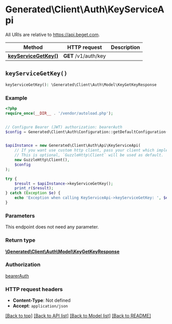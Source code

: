 # Generated\Client\Auth\KeyServiceApi

All URIs are relative to https://api.beget.com.

Method | HTTP request | Description
------------- | ------------- | -------------
[**keyServiceGetKey()**](KeyServiceApi.md#keyServiceGetKey) | **GET** /v1/auth/key | 


## `keyServiceGetKey()`

```php
keyServiceGetKey(): \Generated\Client\Auth\Model\KeyGetKeyResponse
```



### Example

```php
<?php
require_once(__DIR__ . '/vendor/autoload.php');


// Configure Bearer (JWT) authorization: bearerAuth
$config = Generated\Client\Auth\Configuration::getDefaultConfiguration()->setAccessToken('YOUR_ACCESS_TOKEN');


$apiInstance = new Generated\Client\Auth\Api\KeyServiceApi(
    // If you want use custom http client, pass your client which implements `GuzzleHttp\ClientInterface`.
    // This is optional, `GuzzleHttp\Client` will be used as default.
    new GuzzleHttp\Client(),
    $config
);

try {
    $result = $apiInstance->keyServiceGetKey();
    print_r($result);
} catch (Exception $e) {
    echo 'Exception when calling KeyServiceApi->keyServiceGetKey: ', $e->getMessage(), PHP_EOL;
}
```

### Parameters

This endpoint does not need any parameter.

### Return type

[**\Generated\Client\Auth\Model\KeyGetKeyResponse**](../Model/KeyGetKeyResponse.md)

### Authorization

[bearerAuth](../../README.md#bearerAuth)

### HTTP request headers

- **Content-Type**: Not defined
- **Accept**: `application/json`

[[Back to top]](#) [[Back to API list]](../../README.md#endpoints)
[[Back to Model list]](../../README.md#models)
[[Back to README]](../../README.md)
